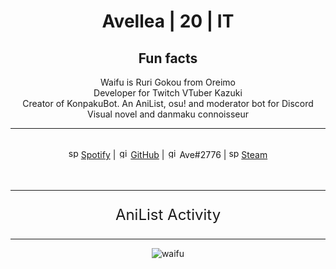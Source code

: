 <!-- ## hi there 👋
### about me:
> - name: `avellea`
> - age: `20`

#### other fun stuff:
> - I'm currently working on: `mayuko discord bot`
> - I'm currently learning: `nodejs` `electron` `react`
> - Ask me about: `anime` `cooking` `network administration` `touhou`
> - Fun fact: `come back soon, am boring`
> - I've coded in: `c` `c++` `java` `c#` `html/css` `js` `python`

![waifu](https://i.pinimg.com/originals/5f/95/04/5f9504eb5a7d27ec7a6121b9e9aa48b3.gif)

# 🌸 My recent AniList activity

<!-- ANILIST_ACTIVITY:start -->

<!-- ANILIST_ACTIVITY:end -->

<h1 align="center">
Avellea | 20 | IT
</h1>



<h2 align="center">
Fun facts
</h1>

<p align="center">
Waifu is Ruri Gokou from Oreimo<br>
Developer for Twitch VTuber Kazuki<br>
Creator of KonpakuBot. An AniList, osu! and moderator bot for Discord<br>
Visual novel and danmaku connoisseur
</p>


---

<center>
<br>
<img src="https://open.scdn.co/cdn/images/favicon.5cb2bd30.ico" alt="spotify logo" width="16"> <a href="https://open.spotify.com/user/2r8tkjt7qlh7uo7k06z43t63a">Spotify</a> | <img src="https://github.com/fluidicon.png" alt="github logo" width="16"> <a href="https://github.com/Avellea">GitHub</a> | <img src="https://i.imgur.com/ywxedYu.png" alt="github logo" width="16"> Ave#2776 | <img src="https://store.steampowered.com/favicon.ico" alt="spotify logo" width="16"> <a href="https://steamcommunity.com/id/Avellea/">Steam</a>
<br><br><br>
</center>

---
<p style="text-align: center; font-size: 24px;">AniList Activity</p>
<!-- ANILIST_ACTIVITY:start -->

<!-- ANILIST_ACTIVITY:end -->

---
<center>

![waifu](https://i.pinimg.com/originals/5f/95/04/5f9504eb5a7d27ec7a6121b9e9aa48b3.gif)
<center>
